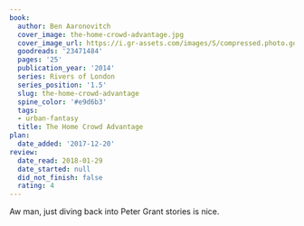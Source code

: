 ```yaml
---
book:
  author: Ben Aaronovitch
  cover_image: the-home-crowd-advantage.jpg
  cover_image_url: https://i.gr-assets.com/images/S/compressed.photo.goodreads.com/books/1434543726l/23471484._SX98_.jpg
  goodreads: '23471484'
  pages: '25'
  publication_year: '2014'
  series: Rivers of London
  series_position: '1.5'
  slug: the-home-crowd-advantage
  spine_color: '#e9d6b3'
  tags:
  - urban-fantasy
  title: The Home Crowd Advantage
plan:
  date_added: '2017-12-20'
review:
  date_read: 2018-01-29
  date_started: null
  did_not_finish: false
  rating: 4
---
```


Aw man, just diving back into Peter Grant stories is nice.
